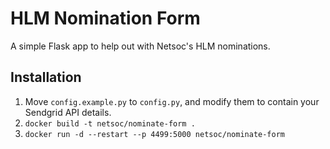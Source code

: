 # HLM Nomination Form

A simple Flask app to help out with Netsoc's HLM nominations.

## Installation

1. Move `config.example.py` to `config.py`, and modify them to contain your Sendgrid API details.
2. `docker build -t netsoc/nominate-form .`
3. `docker run -d --restart --p 4499:5000 netsoc/nominate-form`
